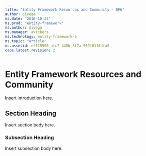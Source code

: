 ```yaml
---
title: "Entity Framework Resources and Community - EF6"
author: divega
ms.date: "2016-10-23"
ms.prod: "entity-framework"
ms.author: divega
ms.manager: avickers
ms.technology: entity-framework-6
ms.topic: "article"
ms.assetid: ef115960-afc7-448b-8f7a-969f0116dfa8
caps.latest.revision: 2
---
```

# Entity Framework Resources and Community
Insert introduction here.  
  
## Section Heading  
 Insert section body here.  
  
### Subsection Heading  
 Insert subsection body here.